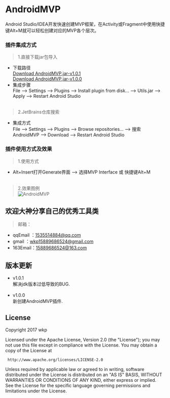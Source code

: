 # AndroidMVP
Android Studio/IDEA开发快速创建MVP框架，在Activity或Fragment中使用快捷键Alt+M就可以轻松创建对应的MVP各个层次。
### 插件集成方式
> 1.直接下载jar包导入
* 下载路径</br>
<a href="https://raw.githubusercontent.com/wkp111/AndroidMVP/master/AndroidMVP.jar">Download AndroidMVP.jar-v1.0.1</a></br>
<a href="https://plugins.jetbrains.com/files/10380/42382/AndroidMVP.jar?updateId=42382&pluginId=10380">Download AndroidMVP.jar-v1.0.0</a>
* 集成步骤</br>
File --> Settings --> Plugins --> Install plugin from disk... --> Utils.jar --> Apply --> Restart Android Studio</br></br>
> 2.JetBrains仓库搜索
* 集成方式</br>
File --> Settings --> Plugins --> Browse repositories... --> 搜索AndroidMVP --> Download --> Restart Android Studio
### 插件使用方式及效果
> 1.使用方式
* Alt+Insert打开Generate界面 --> 选择MVP Interface    或    快捷键Alt+M</br></br>
> 2.效果图例<br/>
![AndroidMVP](https://github.com/wkp111/AndroidMVP/blob/master/AndroidMVP.gif "使用图例")
## 欢迎大神分享自己的优秀工具类
> 邮箱：<br>
* qqEmail ：1535514884@qq.com<br>
* gmail   ：wkp15889686524@gmail.com<br>
* 163Email：15889686524@163.com
## 版本更新
* v1.0.1<br/>
解决jdk版本过低导致的BUG.<br/><br/>
* v1.0.0<br/>
新创建AndroidMVP插件.
## License

   Copyright 2017 wkp

   Licensed under the Apache License, Version 2.0 (the "License");
   you may not use this file except in compliance with the License.
   You may obtain a copy of the License at

     http://www.apache.org/licenses/LICENSE-2.0

   Unless required by applicable law or agreed to in writing, software
   distributed under the License is distributed on an "AS IS" BASIS,
   WITHOUT WARRANTIES OR CONDITIONS OF ANY KIND, either express or implied.
   See the License for the specific language governing permissions and
   limitations under the License.
